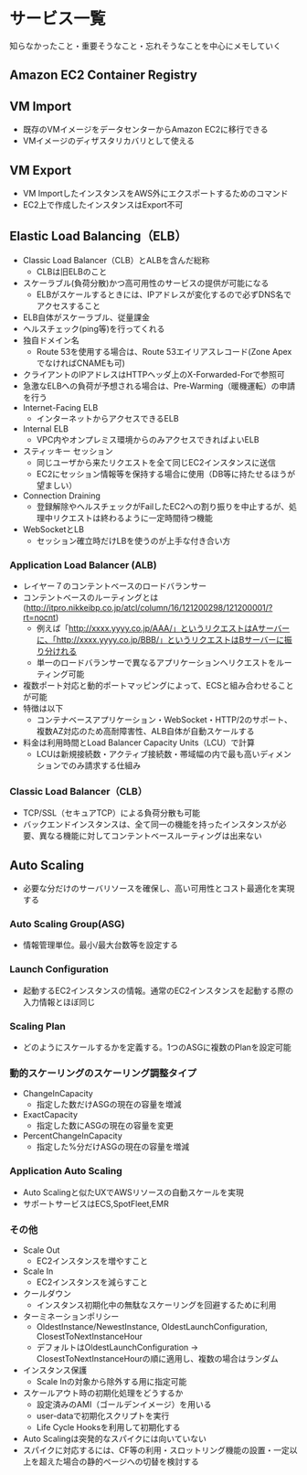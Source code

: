 # サービス一覧

知らなかったこと・重要そうなこと・忘れそうなことを中心にメモしていく

## Amazon EC2 Container Registry

## VM Import
- 既存のVMイメージをデータセンターからAmazon EC2に移行できる
- VMイメージのディザスタリカバリとして使える

## VM Export
- VM ImportしたインスタンスをAWS外にエクスポートするためのコマンド
- EC2上で作成したインスタンスはExport不可

## Elastic Load Balancing（ELB）
- Classic Load Balancer（CLB）とALBを含んだ総称
    - CLBは旧ELBのこと
- スケーラブル(負荷分散)かつ高可用性のサービスの提供が可能になる
    - ELBがスケールするときには、IPアドレスが変化するので必ずDNS名でアクセスすること
- ELB自体がスケーラブル、従量課金
- ヘルスチェック(ping等)を行ってくれる
- 独自ドメイン名
    - Route 53を使用する場合は、Route 53エイリアスレコード(Zone ApexでなければCNAMEも可)
- クライアントのIPアドレスはHTTPヘッダ上のX-Forwarded-Forで参照可
- 急激なELBへの負荷が予想される場合は、Pre-Warming（暖機運転）の申請を行う
- Internet-Facing ELB
    - インターネットからアクセスできるELB
- Internal ELB
    - VPC内やオンプレミス環境からのみアクセスできればよいELB
- スティッキー セッション
    - 同じユーザから来たリクエストを全て同じEC2インスタンスに送信
    - EC2にセッション情報等を保持する場合に使用（DB等に持たせるほうが望ましい）
- Connection Draining
    - 登録解除やヘルスチェックがFailしたEC2への割り振りを中止するが、処理中リクエストは終わるように一定時間待つ機能
- WebSocketとLB
    - セッション確立時だけLBを使うのが上手な付き合い方

### Application Load Balancer (ALB)
- レイヤー７のコンテントベースのロードバランサー
- コンテントベースのルーティングとは(http://itpro.nikkeibp.co.jp/atcl/column/16/121200298/121200001/?rt=nocnt)
    - 例えば「http://xxxx.yyyy.co.jp/AAA/」というリクエストはAサーバーに、「http://xxxx.yyyy.co.jp/BBB/」というリクエストはBサーバーに振り分けれる
    - 単一のロードバランサーで異なるアプリケーションへリクエストをルーティング可能
- 複数ポート対応と動的ポートマッピングによって、ECSと組み合わせることが可能
- 特徴は以下
    - コンテナベースアプリケーション・WebSocket・HTTP/2のサポート、複数AZ対応のため高耐障害性、ALB自体が自動スケールする
- 料金は利用時間とLoad Balancer Capacity Units（LCU）で計算
    - LCUは新規接続数・アクティブ接続数・帯域幅の内で最も高いディメンションでのみ請求する仕組み

### Classic Load Balancer（CLB）
- TCP/SSL（セキュアTCP）による負荷分散も可能
- バックエンドインスタンスは、全て同一の機能を持ったインスタンスが必要、異なる機能に対してコンテントベースルーティングは出来ない

## Auto Scaling
- 必要な分だけのサーバリソースを確保し、高い可用性とコスト最適化を実現する

### Auto Scaling Group(ASG)
- 情報管理単位。最小/最大台数等を設定する

### Launch Configuration
- 起動するEC2インスタンスの情報。通常のEC2インスタンスを起動する際の入力情報とほぼ同じ

### Scaling Plan
- どのようにスケールするかを定義する。1つのASGに複数のPlanを設定可能

###  動的スケーリングのスケーリング調整タイプ
- ChangeInCapacity
    - 指定した数だけASGの現在の容量を増減
- ExactCapacity
    - 指定した数にASGの現在の容量を変更
- PercentChangeInCapacity
    - 指定した%分だけASGの現在の容量を増減

### Application Auto Scaling
- Auto Scalingと似たUXでAWSリソースの自動スケールを実現
- サポートサービスはECS,SpotFleet,EMR

### その他
- Scale Out
    - EC2インスタンスを増やすこと
- Scale In
    - EC2インスタンスを減らすこと
- クールダウン
    - インスタンス初期化中の無駄なスケーリングを回避するために利用
- ターミネーションポリシー
    - OldestInstance/NewestInstance, OldestLaunchConfiguration, ClosestToNextInstanceHour
    - デフォルトはOldestLaunchConfiguration -> ClosestToNextInstanceHourの順に適用し、複数の場合はランダム
- インスタンス保護
    - Scale Inの対象から除外する用に指定可能
- スケールアウト時の初期化処理をどうするか
    - 設定済みのAMI（ゴールデンイメージ）を用いる
    - user-dataで初期化スクリプトを実行
    - Life Cycle Hooksを利用して初期化する
- Auto Scalingは突発的なスパイクには向いていない
- スパイクに対応するには、CF等の利用・スロットリング機能の設置・一定以上を超えた場合の静的ページへの切替を検討する
